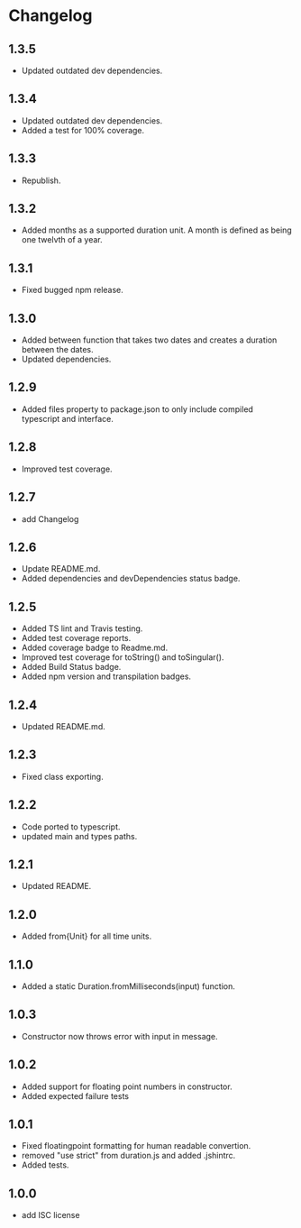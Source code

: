 # Changelog

## 1.3.5
- Updated outdated dev dependencies.
## 1.3.4
- Updated outdated dev dependencies.
- Added a test for 100% coverage.
## 1.3.3
- Republish.
## 1.3.2
- Added months as a supported duration unit. A month is defined as being one twelvth of a year.
## 1.3.1
- Fixed bugged npm release.
## 1.3.0
- Added between function that takes two dates and creates a duration between the dates.
- Updated dependencies.
## 1.2.9
- Added files property to package.json to only include compiled typescript and interface.
## 1.2.8
- Improved test coverage.
## 1.2.7
- add Changelog
## 1.2.6
- Update README.md.
- Added dependencies and devDependencies status badge.
## 1.2.5
- Added TS lint and Travis testing.
- Added test coverage reports.
- Added coverage badge to Readme.md.
- Improved test coverage for toString() and toSingular().
- Added Build Status badge.
- Added npm version and transpilation badges.
## 1.2.4
- Updated README.md.
## 1.2.3
- Fixed class exporting.
## 1.2.2
- Code ported to typescript.
- updated main and types paths.
## 1.2.1
- Updated README.
## 1.2.0
- Added from{Unit} for all time units.
## 1.1.0
- Added a static Duration.fromMilliseconds(input) function.
## 1.0.3
- Constructor now throws error with input in message.
## 1.0.2
- Added support for floating point numbers in constructor.
- Added expected failure tests
## 1.0.1
- Fixed floatingpoint formatting for human readable convertion.
- removed "use strict" from duration.js and added .jshintrc.
- Added tests.
## 1.0.0
- add ISC license
